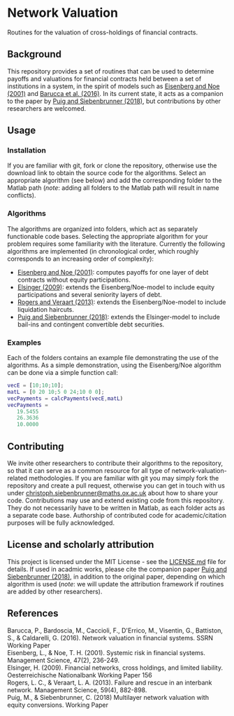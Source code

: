 # Network Valuation
Routines for the valuation of cross-holdings of financial contracts.

## Background
This repository provides a set of routines that can be used to determine payoffs and valuations for financial contracts held between a set of institutions in a system, in the spirit of models such as [Eisenberg and Noe (2001)] and [Barucca et al. (2016)]. In its current state, it acts as a companion to the paper by [Puig and Siebenbrunner (2018)], but contributions by other researchers are welcomed.

## Usage
### Installation
If you are familiar with git, fork or clone the repository, otherwise use the download link to obtain the source code for the algorithms. Select an appropriate algorithm (see below) and add the corresponding folder to the Matlab path (*note*: adding all folders to the Matlab path will result in name conflicts).

### Algorithms
The algorithms are organized into folders, which act as separately functionable code bases. Selecting the appropriate algorithm for your problem requires some familiarity with the literature. Currently the following algorithms are implemented (in chronological order, which roughly corresponds to an increasing order of complexity):

* [Eisenberg and Noe (2001)]: computes payoffs for one layer of debt contracts without equity participations.
* [Elsinger (2009)]: extends the Eisenberg/Noe-model to include equity participations and several seniority layers of debt.
* [Rogers and Veraart (2013)]: extends the Eisenberg/Noe-model to include liquidation haircuts.
* [Puig and Siebenbrunner (2018)]: extends the Elsinger-model to include bail-ins and contingent convertible debt securities.

### Examples
Each of the folders contains an example file demonstrating the use of the algorithms. As a simple demonstration, using the Eisenberg/Noe algorithm can be done via a simple function call:
```matlab
vecE = [10;10;10];
matL = [0 20 10;5 0 24;10 0 0];
vecPayments = calcPayments(vecE,matL)
vecPayments =
   19.5455
   26.3636
   10.0000
```

## Contributing
We invite other researchers to contribute their algorithms to the repository, so that it can serve as a common resource for all type of network-valuation-related methodologies. If you are familiar with git you may simply fork the repository and create a pull request, otherwise you can get in touch with us under christoph.siebenbrunner@maths.ox.ac.uk about how to share your code. Contributions may use and extend existing code from this repository. They do not necessarily have to be written in Matlab, as each folder acts as a separate code base. Authorship of contributed code for academic/citation purposes will be fully acknowledged.

## License and scholarly attribution
This project is licensed under the MIT License - see the [LICENSE.md](LICENSE.md) file for details. If used in acadmic works, please cite the companion paper [Puig and Siebenbrunner (2018)], in addition to the original paper, depending on which algorithm is used (*note*: we will update the attribution framework if routines are added by other researchers).

## References
Barucca, P., Bardoscia, M., Caccioli, F., D'Errico, M., Visentin, G., Battiston, S., & Caldarelli, G. (2016). Network valuation in financial systems. SSRN Working Paper  
Eisenberg, L., & Noe, T. H. (2001). Systemic risk in financial systems. Management Science, 47(2), 236-249.  
Elsinger, H. (2009). Financial networks, cross holdings, and limited liability. Oesterreichische Nationalbank Working Paper 156  
Rogers, L. C., & Veraart, L. A. (2013). Failure and rescue in an interbank network. Management Science, 59(4), 882-898.  
Puig, M., & Siebenbrunner, C. (2018) Multilayer network valuation with equity conversions. Working Paper

[Eisenberg and Noe (2001)]: https://doi.org/10.1287/mnsc.47.2.236.9835 "Systemic risk in financial systems"
[Elsinger (2009)]: https://www.researchgate.net/profile/Helmut_Elsinger/publication/46467874_Financial_Networks_Cross_Holdings_and_Limited_Liability/links/0912f50aa0a35b07b5000000/Financial-Networks-Cross-Holdings-and-Limited-Liability.pdf "Financial networks, cross holdings, and limited liability"
[Rogers and Veraart (2013)]: https://doi.org/10.1287/mnsc.1120.1569 "Failure and Rescue in an Interbank Network"
[Barucca et al. (2016)]: http://dx.doi.org/10.2139/ssrn.2795583 "Network valuation in financial systems"
[Puig and Siebenbrunner (2018)]: https://doi.org/10.1287/mnsc.47.2.236.9835 "Multilayer network valuation with equity conversions"
